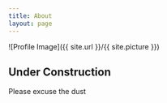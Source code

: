 ```yaml
---
title: About
layout: page
---
```

![Profile Image]({{ site.url }}/{{ site.picture }})

<h2>Under Construction</h2>

<p>Please excuse the dust</p>
